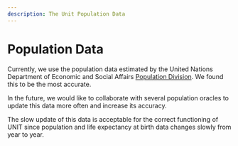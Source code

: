 ```yaml
---
description: The Unit Population Data
---
```


# Population Data

Currently, we use the population data estimated by the United Nations Department of Economic and Social Affairs [Population Division](https://population.un.org/). We found this to be the most accurate.

In the future, we would like to collaborate with several population oracles to update this data more often and increase its accuracy.

The slow update of this data is acceptable for the correct functioning of UNIT since population and life expectancy at birth data changes slowly from year to year.
